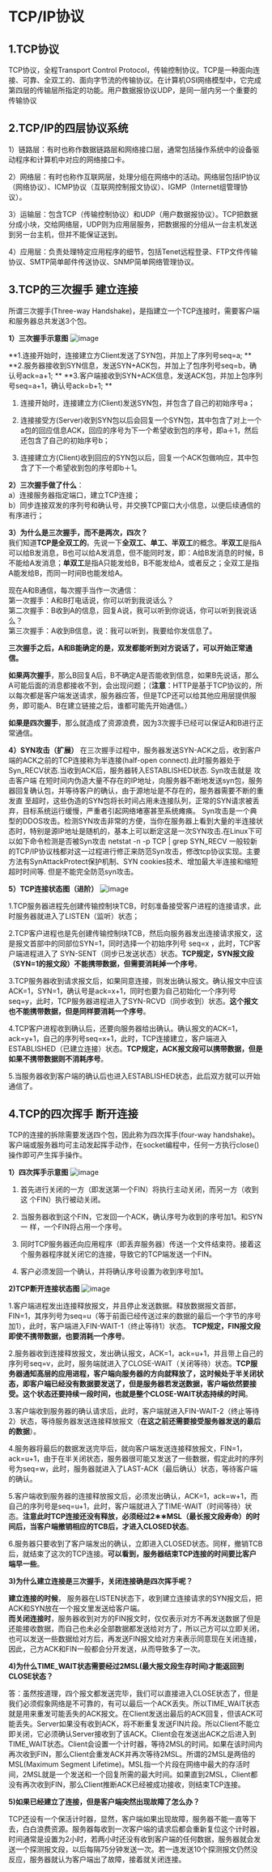 TCP/IP协议
==================

1.TCP协议
------------------
TCP协议，全程Transport Control Protocol，传输控制协议。TCP是一种面向连接、可靠、全双工的、面向字节流的传输协议。在计算机OSI网络模型中，它完成第四层的传输层所指定的功能。用户数据报协议UDP，是同一层内另一个重要的传输协议


2.TCP/IP的四层协议系统
------------------

1）链路层：有时也称作数据链路层和网络接口层，通常包括操作系统中的设备驱动程序和计算机中对应的网络接口卡。

2）网络层：有时也称作互联网层，处理分组在网络中的活动。网络层包括IP协议（网络协议）、ICMP协议（互联网控制报文协议）、IGMP（Internet组管理协议）。

3）运输层：包含TCP（传输控制协议）和UDP（用户数据报协议）。TCP把数据分成小块，交给网络层，UDP则为应用层服务，把数据报的分组从一台主机发送到另一台主机，但并不能保证送到。

4）应用层：负责处理特定应用程序的细节，包括Tenet远程登录、FTP文件传输协议、SMTP简单邮件传送协议、SNMP简单网络管理协议。


3.TCP的三次握手 建立连接
-----------------------
所谓三次握手(Three-way Handshake)，是指建立一个TCP连接时，需要客户端和服务器总共发送3个包。

**1）三次握手示意图**
![image](https://github.com/fengmuhai/JavaRepository/blob/master/tcp-ip/images/tcp%E4%B8%89%E6%AC%A1%E6%8F%A1%E6%89%8B.png)

**1.连接开始时，连接建立方Client发送了SYN包，并加上了序列号seq=a;  **
**2.服务器接收到SYN信息，发送SYN+ACK包，并加上了包序列号seq=b，确认号ack=a+1;  **
**3.客户端接收到SYN+ACK信息，发送ACK包，并加上包序列号seq=a+1，确认号ack=b+1;  **

1. 连接开始时，连接建立方(Client)发送SYN包，并包含了自己的初始序号a；

2. 连接接受方(Server)收到SYN包以后会回复一个SYN包，其中包含了对上一个a包的回应信息ACK，回应的序号为下一个希望收到包的序号，即a＋1，然后还包含了自己的初始序号b；

3. 连接建立方(Client)收到回应的SYN包以后，回复一个ACK包做响应，其中包含了下一个希望收到包的序号即b＋1。



**2）三次握手做了什么**：  
a）连接服务器指定端口，建立TCP连接；  
b）同步连接双发的序列号和确认号，并交换TCP窗口大小信息，以便后续通信的有序进行；  

**3）为什么是三次握手，而不是两次，四次？**  
我们知道**TCP是全双工的**。先说一下**全双工、单工、半双工**的概念。**半双工**是指A可以给B发消息，B也可以给A发消息，但不能同时发，即：A给B发消息的时候，B不能给A发消息；**单双工**是指A只能发给B，B不能发给A，或者反之；全双工是指A能发给B，而同一时间B也能发给A。

现在A和B通信，每次握手当作一次通信：  
第一次握手：A和B打电话说，你可以听到我说话么？  
第二次握手：B收到A的信息，回复A说，我可以听到你说话，你可以听到我说话么？  
第三次握手：A收到B信息，说：我可以听到，我要给你发信息了。  

**三次握手之后，A和B能确定的是，双发都能听到对方说话了，可以开始正常通信。**

**如果两次握手**，那么B回复A后，B不确定A是否能收到信息，如果B先说话，那么A可能后面的消息都接收不到，会出现问题；（**注意**：HTTP是基于TCP协议的，所以每次都是客户端发送请求，服务器应答，但是TCP还可以给其他应用层提供服务，即可能A、B在建立链接之后，谁都可能先开始通信。）

**如果是四次握手**，那么就造成了资源浪费，因为3次握手已经可以保证A和B进行正常通信。


**4）SYN攻击（扩展）**
在三次握手过程中，服务器发送SYN-ACK之后，收到客户端的ACK之前的TCP连接称为半连接(half-open connect).此时服务器处于Syn_RECV状态.当收到ACK后，服务器转入ESTABLISHED状态.
Syn攻击就是 攻击客户端 在短时间内伪造大量不存在的IP地址，向服务器不断地发送syn包，服务器回复确认包，并等待客户的确认，由于源地址是不存在的，服务器需要不断的重发直 至超时，这些伪造的SYN包将长时间占用未连接队列，正常的SYN请求被丢弃，目标系统运行缓慢，严重者引起网络堵塞甚至系统瘫痪。
Syn攻击是一个典型的DDOS攻击。检测SYN攻击非常的方便，当你在服务器上看到大量的半连接状态时，特别是源IP地址是随机的，基本上可以断定这是一次SYN攻击.在Linux下可以如下命令检测是否被Syn攻击
netstat -n -p TCP | grep SYN_RECV
一般较新的TCP/IP协议栈都对这一过程进行修正来防范Syn攻击，修改tcp协议实现。主要方法有SynAttackProtect保护机制、SYN cookies技术、增加最大半连接和缩短超时时间等.
但是不能完全防范syn攻击。


**5）TCP连接状态图（进阶）**
![image](https://github.com/fengmuhai/JavaRepository/blob/master/tcp-ip/images/TCP%E8%BF%9E%E6%8E%A5%E7%8A%B6%E6%80%81%E5%9B%BE.png)

1.TCP服务器进程先创建传输控制块TCB，时刻准备接受客户进程的连接请求，此时服务器就进入了LISTEN（监听）状态；

2.TCP客户进程也是先创建传输控制块TCB，然后向服务器发出连接请求报文，这是报文首部中的同部位SYN=1，同时选择一个初始序列号 seq=x ，此时，TCP客户端进程进入了 SYN-SENT（同步已发送状态）状态。**TCP规定，SYN报文段（SYN=1的报文段）不能携带数据，但需要消耗掉一个序号**。

3.TCP服务器收到请求报文后，如果同意连接，则发出确认报文。确认报文中应该 ACK=1，SYN=1，确认号是ack=x+1，同时也要为自己初始化一个序列号 seq=y，此时，TCP服务器进程进入了SYN-RCVD（同步收到）状态。**这个报文也不能携带数据，但是同样要消耗一个序号**。

4.TCP客户进程收到确认后，还要向服务器给出确认。确认报文的ACK=1，ack=y+1，自己的序列号seq=x+1，此时，TCP连接建立，客户端进入ESTABLISHED（已建立连接）状态。**TCP规定，ACK报文段可以携带数据，但是如果不携带数据则不消耗序号**。

5.当服务器收到客户端的确认后也进入ESTABLISHED状态，此后双方就可以开始通信了。 



4.TCP的四次挥手 断开连接
-----------------------
TCP的连接的拆除需要发送四个包，因此称为四次挥手(four-way handshake)。客户端或服务器均可主动发起挥手动作，在socket编程中，任何一方执行close()操作即可产生挥手操作。

**1）四次挥手示意图**
![image](https://github.com/fengmuhai/JavaRepository/blob/master/tcp-ip/images/tcp%E5%9B%9B%E6%AC%A1%E6%8C%A5%E6%89%8B.png)

1. 首先进行关闭的一方（即发送第一个FIN）将执行主动关闭，而另一方（收到这
个FIN）执行被动关闭。

2. 当服务器收到这个FIN，它发回一个ACK，确认序号为收到的序号加1。和SYN一
样，一个FIN将占用一个序号。

3. 同时TCP服务器还向应用程序（即丢弃服务器）传送一个文件结束符。接着这个服务器程序就关闭它的连接，导致它的TCP端发送一个FIN。

4. 客户必须发回一个确认，并将确认序号设置为收到序号加1。


**2)TCP断开连接状态图**
![image](https://github.com/fengmuhai/JavaRepository/blob/master/tcp-ip/images/TCP%E6%96%AD%E5%BC%80%E8%BF%9E%E6%8E%A5%E7%8A%B6%E6%80%81%E5%9B%BE.png)

1.客户端进程发出连接释放报文，并且停止发送数据。释放数据报文首部，FIN=1，其序列号为seq=u（等于前面已经传送过来的数据的最后一个字节的序号加1），此时，客户端进入FIN-WAIT-1（终止等待1）状态。 **TCP规定，FIN报文段即使不携带数据，也要消耗一个序号**。

2.服务器收到连接释放报文，发出确认报文，ACK=1，ack=u+1，并且带上自己的序列号seq=v，此时，服务端就进入了CLOSE-WAIT（关闭等待）状态。**TCP服务器通知高层的应用进程，客户端向服务器的方向就释放了，这时候处于半关闭状态，即客户端已经没有数据要发送了，但是服务器若发送数据，客户端依然要接受。这个状态还要持续一段时间，也就是整个CLOSE-WAIT状态持续的时间**。

3.客户端收到服务器的确认请求后，此时，客户端就进入FIN-WAIT-2（终止等待2）状态，等待服务器发送连接释放报文（**在这之前还需要接受服务器发送的最后的数据**）。

4.服务器将最后的数据发送完毕后，就向客户端发送连接释放报文，FIN=1，ack=u+1，由于在半关闭状态，服务器很可能又发送了一些数据，假定此时的序列号为seq=w，此时，服务器就进入了LAST-ACK（最后确认）状态，等待客户端的确认。

5.客户端收到服务器的连接释放报文后，必须发出确认，ACK=1，ack=w+1，而自己的序列号是seq=u+1，此时，客户端就进入了TIME-WAIT（时间等待）状态。**注意此时TCP连接还没有释放，必须经过2∗∗MSL（最长报文段寿命）的时间后，当客户端撤销相应的TCB后，才进入CLOSED状态**。

6.服务器只要收到了客户端发出的确认，立即进入CLOSED状态。同样，撤销TCB后，就结束了这次的TCP连接。**可以看到，服务器结束TCP连接的时间要比客户端早一些**。



**3)为什么建立连接是三次握手，关闭连接确是四次挥手呢？**

**建立连接的时候**， 服务器在LISTEN状态下，收到建立连接请求的SYN报文后，把ACK和SYN放在一个报文里发送给客户端。   
**而关闭连接时**，服务器收到对方的FIN报文时，仅仅表示对方不再发送数据了但是还能接收数据，而自己也未必全部数据都发送给对方了，所以己方可以立即关闭，也可以发送一些数据给对方后，再发送FIN报文给对方来表示同意现在关闭连接，因此，己方ACK和FIN一般都会分开发送，从而导致多了一次。


**4)为什么TIME_WAIT状态需要经过2MSL(最大报文段生存时间)才能返回到CLOSE状态？**

答：虽然按道理，四个报文都发送完毕，我们可以直接进入CLOSE状态了，但是我们必须假象网络是不可靠的，有可以最后一个ACK丢失。所以TIME_WAIT状态就是用来重发可能丢失的ACK报文。在Client发送出最后的ACK回复，但该ACK可能丢失。Server如果没有收到ACK，将不断重复发送FIN片段。所以Client不能立即关闭，它必须确认Server接收到了该ACK。Client会在发送出ACK之后进入到TIME_WAIT状态。Client会设置一个计时器，等待2MSL的时间。如果在该时间内再次收到FIN，那么Client会重发ACK并再次等待2MSL。所谓的2MSL是两倍的MSL(Maximum Segment Lifetime)。MSL指一个片段在网络中最大的存活时间，2MSL就是一个发送和一个回复所需的最大时间。如果直到2MSL，Client都没有再次收到FIN，那么Client推断ACK已经被成功接收，则结束TCP连接。


**5)如果已经建立了连接，但是客户端突然出现故障了怎么办？**

TCP还设有一个保活计时器，显然，客户端如果出现故障，服务器不能一直等下去，白白浪费资源。服务器每收到一次客户端的请求后都会重新复位这个计时器，时间通常是设置为2小时，若两小时还没有收到客户端的任何数据，服务器就会发送一个探测报文段，以后每隔75分钟发送一次。若一连发送10个探测报文仍然没反应，服务器就认为客户端出了故障，接着就关闭连接。 

